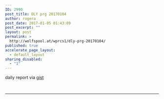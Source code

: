 ```yaml
---
ID: 2990
post_title: DLY prg 20170104
author: rogera
post_date: 2017-01-05 01:43:09
post_excerpt: ""
layout: post
permalink: >
  http://wolfspool.at/wprcs1/dly-prg-20170104/
published: true
accelerate_page_layout:
  - default_layout
sharing_disabled:
  - "1"
---
```

daily report via <a href="https://gist.github.com/wolfhesse/2507493480579cdab9da759dea051790">gist</a>

&nbsp;

<hr />

&nbsp;

<script src="https://gist.github.com/wolfhesse/2507493480579cdab9da759dea051790.js"></script>